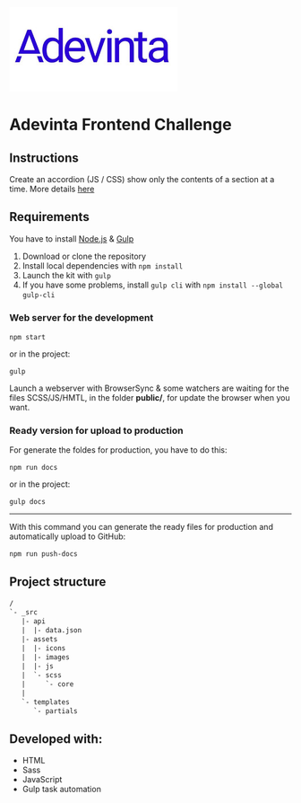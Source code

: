![Adevinta](_src/assets/images/adevinta-nuevo-logo.jpg)

# Adevinta Frontend Challenge

## Instructions

Create an accordion (JS / CSS) show only the contents of a section at a time. More details [here](https://github.com/scm-spain/Frontend-Exercise)

## Requirements

You have to install [Node.js](https://nodejs.org/) & [Gulp](https://gulpjs.com)

1. Download or clone the repository
2. Install local dependencies with `npm install`
3. Launch the kit with `gulp`
4. If you have some problems, install `gulp cli` with `npm install --global gulp-cli`

### Web server for the development

```
npm start
```

or in the project:

```
gulp
```

Launch a webserver with BrowserSync & some watchers are waiting for the files SCSS/JS/HMTL, in the folder **public/**, for update the browser when you want.

### Ready version for upload to production

For generate the foldes for production, you have to do this:

```
npm run docs
```

or in the project:

```
gulp docs
```

---

With this command you can generate the ready files for production and automatically upload to GitHub:

```
npm run push-docs
```

## Project structure

```
/
`- _src
   |- api
   |  |- data.json
   |- assets
   |  |- icons
   |  |- images
   |  |- js
   |  `- scss
   |     `- core
   |
   `- templates
      `- partials

```

## Developed with:

- HTML
- Sass
- JavaScript
- Gulp task automation
